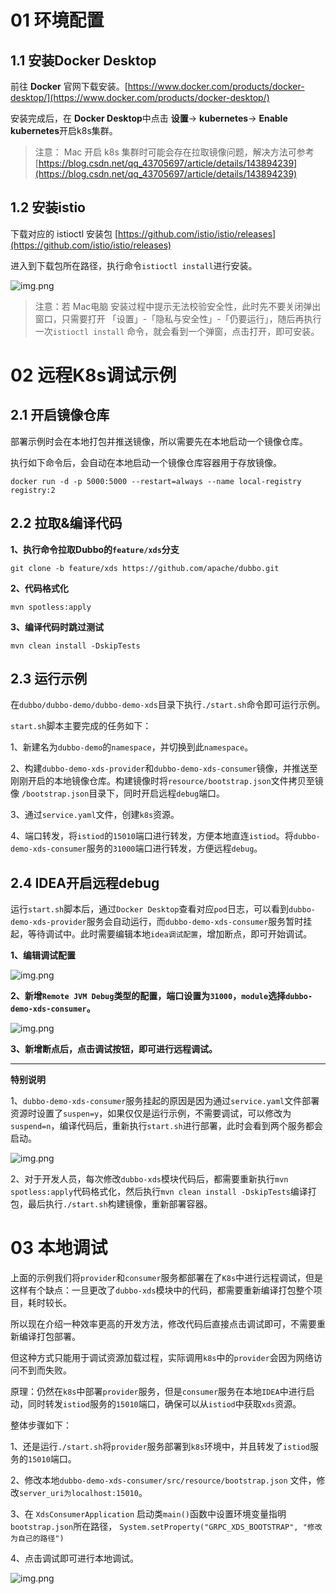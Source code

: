 # 01 环境配置
## 1.1 安装Docker Desktop
前往 **Docker** 官网下载安装。[https://www.docker.com/products/docker-desktop/](https://www.docker.com/products/docker-desktop/)


安装完成后，在 **Docker Desktop**中点击 **设置**-> **kubernetes**-> **Enable kubernetes**开启k8s集群。

> 注意： Mac 开启 k8s 集群时可能会存在拉取镜像问题，解决方法可参考 [https://blog.csdn.net/qq_43705697/article/details/143894239](https://blog.csdn.net/qq_43705697/article/details/143894239)
>

## 1.2 安装istio
下载对应的 istioctl 安装包 [https://github.com/istio/istio/releases](https://github.com/istio/istio/releases)

进入到下载包所在路径，执行命令`istioctl install`进行安装。

![img.png](images/1.png)

> 注意：若 Mac电脑 安装过程中提示无法校验安全性，此时先不要关闭弹出窗口，只需要打开 「设置」-「隐私与安全性」-「仍要运行」，随后再执行一次`istioctl install` 命令，就会看到一个弹窗，点击打开，即可安装。

# 02 远程K8s调试示例
## 2.1 开启镜像仓库
部署示例时会在本地打包并推送镜像，所以需要先在本地启动一个镜像仓库。

执行如下命令后，会自动在本地启动一个镜像仓库容器用于存放镜像。

```shell
docker run -d -p 5000:5000 --restart=always --name local-registry registry:2
```

## 2.2 拉取&编译代码
**1、执行命令拉取Dubbo的`feature/xds`分支**

```shell
git clone -b feature/xds https://github.com/apache/dubbo.git
```

**2、代码格式化**

```shell
mvn spotless:apply
```

**3、编译代码时跳过测试**

```shell
mvn clean install -DskipTests
```

## 2.3 运行示例
在`dubbo/dubbo-demo/dubbo-demo-xds`目录下执行`./start.sh`命令即可运行示例。

`start.sh`脚本主要完成的任务如下：

1、新建名为`dubbo-demo`的`namespace`，并切换到此`namespace`。

2、构建`dubbo-demo-xds-provider`和`dubbo-demo-xds-consumer`镜像，并推送至刚刚开启的本地镜像仓库。构建镜像时将`resource/bootstrap.json`文件拷贝至镜像 `/bootstrap.json`目录下，同时开启远程`debug`端口。

3、通过`service.yaml`文件，创建`k8s`资源。

4、端口转发，将`istiod`的`15010`端口进行转发，方便本地直连`istiod`。将`dubbo-demo-xds-consumer`服务的`31000`端口进行转发，方便远程`debug`。

## 2.4 IDEA开启远程debug
运行`start.sh`脚本后，通过`Docker Desktop`查看对应`pod`日志，可以看到`dubbo-demo-xds-provider`服务会自动运行，而`dubbo-demo-xds-consumer`服务暂时挂起，等待调试中。此时需要编辑本地`idea调试配置`，增加断点，即可开始调试。

**1、编辑调试配置**

![img.png](images/2.png)

**2、新增`Remote JVM Debug`类型的配置，端口设置为`31000`，`module`选择`dubbo-demo-xds-consumer`。**

![img.png](images/3.png)

**3、新增断点后，点击调试按钮，即可进行远程调试。**

---

**特别说明**

1、`dubbo-demo-xds-consumer`服务挂起的原因是因为通过`service.yaml`文件部署资源时设置了`suspen=y`，如果仅仅是运行示例，不需要调试，可以修改为`suspend=n`，编译代码后，重新执行`start.sh`进行部署，此时会看到两个服务都会启动。

![img.png](images/4.png)

2、对于开发人员，每次修改`dubbo-xds`模块代码后，都需要重新执行`mvn spotless:apply`代码格式化，然后执行`mvn clean install -DskipTests`编译打包，最后执行`./start.sh`构建镜像，重新部署容器。

# 03 本地调试
上面的示例我们将`provider`和`consumer`服务都部署在了`K8s`中进行远程调试，但是这样有个缺点：一旦更改了`dubbo-xds`模块中的代码，都需要重新编译打包整个项目，耗时较长。

所以现在介绍一种效率更高的开发方法，修改代码后直接点击调试即可，不需要重新编译打包部署。

但这种方式只能用于调试资源加载过程，实际调用`k8s`中的`provider`会因为网络访问不到而失败。

原理：仍然在`k8s`中部署`provider`服务，但是`consumer`服务在本地`IDEA`中进行启动，同时转发`istiod`服务的`15010`端口，确保可以从`istiod`中获取`xds`资源。

整体步骤如下：

1、还是运行`./start.sh`将`provider`服务部署到`k8s`环境中，并且转发了`istiod`服务的`15010`端口。

2、修改本地`dubbo-demo-xds-consumer/src/resource/bootstrap.json` 文件，修改`server_uri为localhost:15010`。

3、在 `XdsConsumerApplication` 启动类`main()`函数中设置环境变量指明`bootstrap.json`所在路径， `System.setProperty("GRPC_XDS_BOOTSTRAP", "修改为自己的路径")`

4、点击调试即可进行本地调试。

![img.png](images/5.png)
